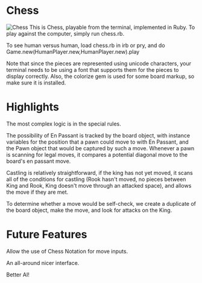 Chess
=======
![Chess](http://www.garrettjohnson.net/images/fulls/chessfull.png)
This is Chess, playable from the terminal, implemented in Ruby. To play against the computer, simply run chess.rb.

To see human versus human, load chess.rb in irb or pry, and do Game.new(HumanPlayer.new,HumanPlayer.new).play

Note that since the pieces are represented using unicode characters, your terminal needs to be using a font that supports them for the pieces to display correctly. Also, the colorize gem is used for some board markup, so make sure it is installed.

Highlights
======
The most complex logic is in the special rules.

The possibility of En Passant is tracked by the board object, with instance variables for the position that a pawn could move to with En Passant, and the Pawn object that would be captured by such a move. Whenever a pawn is scanning for legal moves, it compares a potential diagonal move to the board's en passant move.

Castling is relatively straightforward, if the king has not yet moved, it scans all of the conditions for castling (Rook hasn't moved, no pieces between King and Rook, King doesn't move through an attacked space), and allows the move if they are met.

To determine whether a move would be self-check, we create a duplicate of the board object, make the move, and look for attacks on the King.

Future Features
==========
Allow the use of Chess Notation for move inputs.

An all-around nicer interface.

Better AI!
